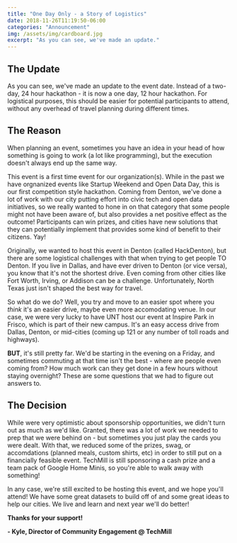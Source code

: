 ```yaml
---
title: "One Day Only - a Story of Logistics"
date: 2018-11-26T11:19:50-06:00
categories: "Announcement"
img: /assets/img/cardboard.jpg
excerpt: "As you can see, we've made an update."
---
```


## The Update
As you can see, we've made an update to the event date. Instead of a two-day, 24 hour hackathon - it is now a one day, 12 hour hackathon. For logistical purposes, this should be easier for potential participants to attend, without any overhead of travel planning during different times.

## The Reason
When planning an event, sometimes you have an idea in your head of how something is going to work (a lot like programming), but the execution doesn't always end up the same way.

This event is a first time event for our organization(s). While in the past we have orgnanized events like Startup Weekend and Open Data Day, this is our first competition style hackathon. Coming from Denton, we've done a lot of work with our city putting effort into civic tech and open data initiatives, so we really wanted to hone in on that category that some people might not have been aware of, but also provides a net positive effect as the outcome! Participants can win prizes, and cities have new solutions that they can potentially implement that provides some kind of benefit to their citizens. Yay!

Originally, we wanted to host this event in Denton (called HackDenton), but there are some logistical challenges with that when trying to get people TO Denton. If you live in Dallas, and have ever driven to Denton (or vice versa), you know that it's not the shortest drive. Even coming from other cities like Fort Worth, Irving, or Addison can be a challenge. Unfortunately, North Texas just isn't shaped the best way for travel.

So what do we do? Well, you try and move to an easier spot where you _think_ it's an easier drive, maybe even more accomodating venue. In our case, we were very lucky to have UNT host our event at Inspire Park in Frisco, which is part of their new campus. It's an easy access drive from Dallas, Denton, or mid-cities (coming up 121 or any number of toll roads and highways).

**BUT**, it's still pretty far. We'd be starting in the evening on a Friday, and sometimes commuting at that time isn't the best - where are people even coming from? How much work can they get done in a few hours without staying overnight? These are some questions that we had to figure out answers to.

## The Decision
While were very optimistic about sponsorship opportunities, we didn't turn out as much as we'd like. Granted, there was a lot of work we needed to prep that we were behind on - but sometimes you just play the cards you were dealt. With that, we reduced some of the prizes, swag, or accomdations (planned meals, custom shirts, etc) in order to still put on a financially feasible event. TechMill is still sponsoring a cash prize and a team pack of Google Home Minis, so you're able to walk away with something!

In any case, we're still excited to be hosting this event, and we hope you'll attend! We have some great datasets to build off of and some great ideas to help our cities. We live and learn and next year we'll do better!

**Thanks for your support!**

**- Kyle, Director of Community Engagement @ TechMill**

